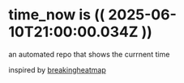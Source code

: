 # time_now is (( 2025-06-10T21:00:00.034Z ))

an automated repo that shows the currnent time

inspired by [breakingheatmap](https://github.com/breakingheatmap/breakingheatmap)